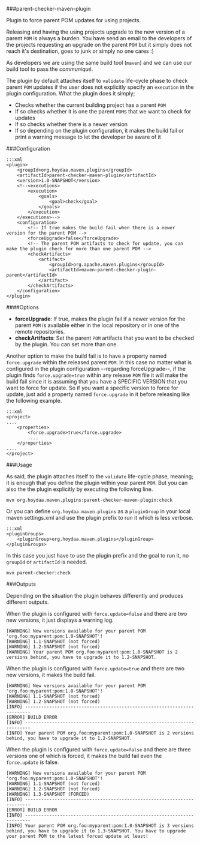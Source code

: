###parent-checker-maven-plugin

Plugin to force parent POM updates for using projects.

Releasing and having the using projects upgrade to the new version of a parent `POM` is always a burden. You have send
an email to the developers of the projects requesting an upgrade on the parent `POM` but it simply does not reach it's
destination, goes to junk or simply no one cares :)

As developers we are using the same build tool (`maven`) and we can use our build tool to pass the *communiqué*.

The plugin by default attaches itself to `validate` life-cycle phase to check parent `POM` updates if the user does not
explicitly specify an `execution` in the plugin configuration. What the plugin does it simply;

 - Checks whether the current building project has a parent `POM`
 - If so checks whether it is one the parent `POM`s that we want to check for updates
 - If so checks whether there is a newer version
 - If so depending on the plugin configuration, it makes the build fail or print a warning message to let the developer be aware of it

###Configuration

    :::xml
    <plugin>
        <groupId>org.hoydaa.maven.plugins</groupId>
        <artifactId>parent-checker-maven-plugin</artifactId>
        <version>1.0-SNAPSHOT</version>
        <!--<executions>
            <execution>
                <goals>
                    <goal>check</goal>
                </goals>
            </execution>
        </executions>-->
        <configuration>
            <!-- If true makes the build fail when there is a newer version for the parent POM -->
            <forceUpgrade>false</forceUpgrade>
            <!-- The parent POM artifacts to check for update, you can make the plugin check for more than one parent POM -->
            <checkArtifacts>
                <artifact>
                    <groupId>org.apache.maven.plugins</groupId>
                    <artifactId>maven-parent-checker-plugin-parent</artifactId>
                </artifact>
            </checkArtifacts>
        </configuration>
    </plugin>

####Options

- **forceUpgrade**: If true, makes the plugin fail if a newer version for the parent `POM` is available either in the local repository or in one of the remote repositories.
- **checkArtifacts**: Set the parent `POM` artifacts that you want to be checked by the plugin. You can set more than one.

Another option to make the build fail is to have a property named `force.upgrade` within the released parent `POM`. In
this case no matter what is configured in the plugin configuration --regarding forceUpgrade--, if the plugin finds
`force.upgrade=true` within any release `POM` file it will make the build fail since it is assuming that you have a
SPECIFIC VERSION that you want to force for update. So if you want a specific version to force for update, just add a
property named `force.upgrade` in it before releasing like the following example.

    :::xml
    <project>
    ....
        <properties>
            <force.upgrade>true</force.upgrade>
            ....
        </properties>
    ....
    </project>

###Usage

As said, the plugin attaches itself to the `validate` life-cycle phase, meaning; it is enough that you define the plugin
within your parent `POM`. But you can also the the plugin explicitly by executing the following line.

    mvn org.hoydaa.maven.plugins:parent-checker-maven-plugin:check

Or you can define `org.hoydaa.maven.plugins` as a `pluginGroup` in your local maven settings.xml and use the
plugin prefix to run it which is less verbose.

    :::xml
    <pluginGroups>
        <pluginGroup>org.hoydaa.maven.plugins</pluginGroup>
    </pluginGroups>

In this case you just have to use the plugin prefix and the goal to run it, no `groupId` or `artifactId` is needed.

    mvn parent-checker:check

###Outputs

Depending on the situation the plugin behaves differently and produces different outputs.

When the plugin is configured with `force.update=false` and there are two new versions, it just displays a warning log.

    [WARNING] New versions available for your parent POM 'org.foo:myparent:pom:1.0-SNAPSHOT'!
    [WARNING] 1.1-SNAPSHOT (not forced)
    [WARNING] 1.2-SNAPSHOT (not forced)
    [WARNING] Your parent POM org.foo:myparent:pom:1.0-SNAPSHOT is 2 versions behind, you have to upgrade it to 1.2-SNAPSHOT.

When the plugin is configured with `force.update=true` and there are two new versions, it makes the build fail.

    [WARNING] New versions available for your parent POM 'org.foo:myparent:pom:1.0-SNAPSHOT'!
    [WARNING] 1.1-SNAPSHOT (not forced)
    [WARNING] 1.2-SNAPSHOT (not forced)
    [INFO] ------------------------------------------------------------------------
    [ERROR] BUILD ERROR
    [INFO] ------------------------------------------------------------------------
    [INFO] Your parent POM org.foo:myparent:pom:1.0-SNAPSHOT is 2 versions behind, you have to upgrade it to 1.2-SNAPSHOT.

When the plugin is configured with `force.update=false` and there are three versions one of which is forced, it makes the build fail even the `force.update` is false.

    [WARNING] New versions available for your parent POM 'org.foo:myparent:pom:1.0-SNAPSHOT'!
    [WARNING] 1.1-SNAPSHOT (not forced)
    [WARNING] 1.2-SNAPSHOT (not forced)
    [WARNING] 1.3-SNAPSHOT (FORCED)
    [INFO] ------------------------------------------------------------------------
    [ERROR] BUILD ERROR
    [INFO] ------------------------------------------------------------------------
    [INFO] Your parent POM org.foo:myparent:pom:1.0-SNAPSHOT is 3 versions behind, you have to upgrade it to 1.3-SNAPSHOT. You have to upgrade your parent POM to the latest forced update at least!

